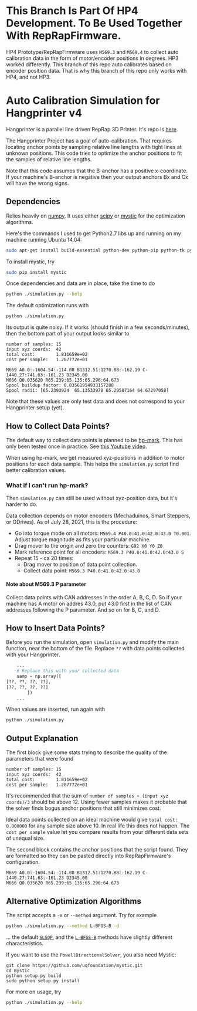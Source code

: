 # This Branch Is Part Of HP4 Development. To Be Used Together With RepRapFirmware.

HP4 Prototype/RepRapFirmware uses `M569.3` and `M569.4` to collect auto calibration data in the form of motor/encoder positions in degrees. HP3 worked differently. This branch of this repo auto calibrates based on encoder position data. That is why this branch of this repo only works with HP4, and not HP3.

# Auto Calibration Simulation for Hangprinter v4

Hangprinter is a parallel line driven RepRap 3D Printer.
It's repo is [here](https://gitlab.com/tobben/hangprinter).

The Hangprinter Project has a goal of auto-calibration.
That requires locating anchor points by sampling relative line lengths with tight lines at unknown positions.
This code tries to optimize the anchor positions to fit the samples of relative line lengths.

Note that this code assumes that the B-anchor has a positive x-coordinate.
If your machine's B-anchor is negative then your output anchors Bx and Cx will have the wrong signs.

## Dependencies
Relies heavily on [numpy](https://github.com/numpy/numpy).
It uses either [scipy](https://scipy.org/) or [mystic](https://github.com/uqfoundation/mystic) for the optimization algorithms.

Here's the commands I used to get Python2.7 libs up and running on my machine running Ubuntu 14.04:
```bash
sudo apt-get install build-essential python-dev python-pip python-tk python-scipy python-numpy
```

To install mystic, try
```bash
sudo pip install mystic
```

Once dependencies and data are in place, take the time to do
```bash
python ./simulation.py --help
```

The default optimization runs with
```bash
python ./simulation.py
```

Its output is quite noisy.
If it works (should finish in a few seconds/minutes), then the bottom part of your output looks similar to
```
number of samples: 15
input xyz coords:  42
total cost:        1.811659e+02
cost per sample:   1.207772e+01

M669 A0.0:-1604.54:-114.08 B1312.51:1270.88:-162.19 C-1440.27:741.63:-161.23 D2345.00
M666 Q0.035620 R65.239:65.135:65.296:64.673
Spool buildup factor: 0.03561954933157288
Spool radii: [65.2393924  65.13533978 65.29587164 64.67297058]
```
Note that these values are only test data and does not correspond to your Hangprinter setup (yet).

## How to Collect Data Points?

The default way to collect data points is planned to be [hp-mark](https://gitlab.com/tobben/hp-mark).
This has only been tested once in practice.
See [this Youtube video](https://youtu.be/As3Y5J2NTGA).

When using hp-mark, we get measured xyz-positions in addition to motor positions for each data sample.
This helps the `simulation.py` script find better calibration values.

### What if I can't run hp-mark?

Then `simulation.py` can still be used without xyz-position data, but it's harder to do.

Data collection depends on motor encoders (Mechaduinos, Smart Steppers, or ODrives).
As of July 28, 2021, this is the procedure:
 - Go into torque mode on all motors: `M569.4 P40.0:41.0:42.0:43.0 T0.001`.
   Adjust torque magnitude as fits your particular machine.
 - Drag mover to the origin and zero the counters: `G92 X0 Y0 Z0`
 - Mark reference point for all encoders: `M569.3 P40.0:41.0:42.0:43.0 S`
 - Repeat 15 - ca 20 times:
   - Drag mover to position of data point collection.
   - Collect data point: `M569.3 P40.0:41.0:42.0:43.0`

#### Note about M569.3 P parameter
Collect data points with CAN addresses in the order A, B, C, D.
So if your machine has A motor on addres 43.0, put 43.0 first in the list of CAN addresses following the P parameter.
And so on for B, C, and D.


## How to Insert Data Points?
Before you run the simulation, open `simulation.py` and modify the main function, near the bottom of the file.
Replace `??` with data points collected with your Hangprinter.
```python
    ...
    # Replace this with your collected data
    samp = np.array([
[??, ??, ??, ??],
[??, ??, ??, ??]
        ])
    ...
```
When values are inserted, run again with
```bash
python ./simulation.py
```

## Output Explanation
The first block give some stats trying to describe the quality of the parameters that were found
```
number of samples: 15
input xyz coords:  42
total cost:        1.811659e+02
cost per sample:   1.207772e+01
```
It's recommended that the sum of `number of samples + (input xyz coords)/3` should be above 12.
Using fewer samples makes it probable that the solver finds bogus anchor positions that still minimizes cost.

Ideal data points collected on an ideal machine would give `total cost: 0.000000` for any sample size above 10.
In real life this does not happen.
The `cost per sample` value let you compare results from your different data sets of unequal size.

The second block contains the anchor positions that the script found.
They are formatted so they can be pasted directly into RepRapFirmware's configuration.
```
M669 A0.0:-1604.54:-114.08 B1312.51:1270.88:-162.19 C-1440.27:741.63:-161.23 D2345.00
M666 Q0.035620 R65.239:65.135:65.296:64.673
```

## Alternative Optimization Algorithms
The script accepts a `-m` or `--method` argument.
Try for example
```bash
python ./simulation.py --method L-BFGS-B -d
```
... the default [`SLSQP`](https://en.wikipedia.org/wiki/Sequential_quadratic_programming), and the [`L-BFGS-B`](https://en.wikipedia.org/wiki/Limited-memory_BFGS) methods
have slightly different characteristics.

If you want to use the `PowellDirectionalSolver`, you also need Mystic:
```
git clone https://github.com/uqfoundation/mystic.git
cd mystic
python setup.py build
sudo python setup.py install
```

For more on usage, try
```bash
python ./simulation.py --help
```
